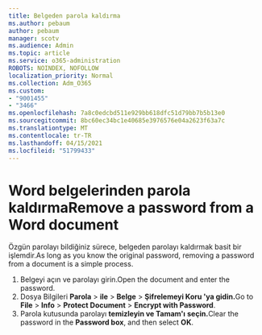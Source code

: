 ```yaml
---
title: Belgeden parola kaldırma
ms.author: pebaum
author: pebaum
manager: scotv
ms.audience: Admin
ms.topic: article
ms.service: o365-administration
ROBOTS: NOINDEX, NOFOLLOW
localization_priority: Normal
ms.collection: Adm_O365
ms.custom:
- "9001455"
- "3466"
ms.openlocfilehash: 7a8c0edcbd511e929bb618dfc51d79bb7b5b13e0
ms.sourcegitcommit: 8bc60ec34bc1e40685e3976576e04a2623f63a7c
ms.translationtype: MT
ms.contentlocale: tr-TR
ms.lasthandoff: 04/15/2021
ms.locfileid: "51799433"
---
```

# <a name="remove-a-password-from-a-word-document"></a><span data-ttu-id="c9322-102">Word belgelerinden parola kaldırma</span><span class="sxs-lookup"><span data-stu-id="c9322-102">Remove a password from a Word document</span></span>

<span data-ttu-id="c9322-103">Özgün parolayı bildiğiniz sürece, belgeden parolayı kaldırmak basit bir işlemdir.</span><span class="sxs-lookup"><span data-stu-id="c9322-103">As long as you know the original password, removing a password from a document is a simple process.</span></span>

1. <span data-ttu-id="c9322-104">Belgeyi açın ve parolayı girin.</span><span class="sxs-lookup"><span data-stu-id="c9322-104">Open the document and enter the password.</span></span>
2. <span data-ttu-id="c9322-105">Dosya Bilgileri **Parola**  >  **ile**  >  **Belge**  >  **Şifrelemeyi Koru 'ya gidin.**</span><span class="sxs-lookup"><span data-stu-id="c9322-105">Go to **File** > **Info** > **Protect Document** > **Encrypt with Password**.</span></span>
3. <span data-ttu-id="c9322-106">Parola kutusunda parolayı **temizleyin ve Tamam'ı** **seçin.**</span><span class="sxs-lookup"><span data-stu-id="c9322-106">Clear the password in the **Password box**, and then select **OK**.</span></span>